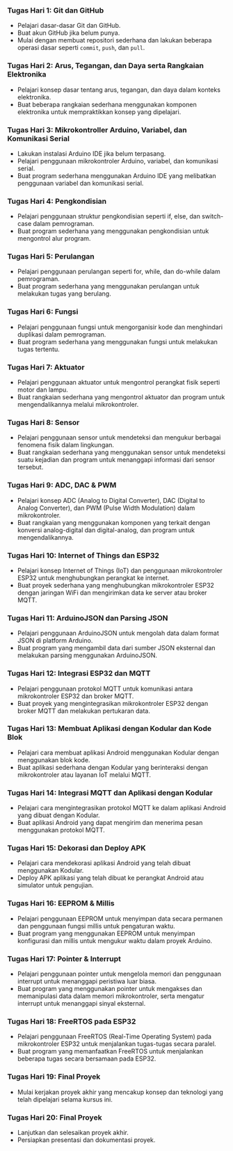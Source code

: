 ### Tugas Hari 1: Git dan GitHub
- Pelajari dasar-dasar Git dan GitHub.
- Buat akun GitHub jika belum punya.
- Mulai dengan membuat repositori sederhana dan lakukan beberapa operasi dasar seperti `commit`, `push`, dan `pull`.

### Tugas Hari 2: Arus, Tegangan, dan Daya serta Rangkaian Elektronika
- Pelajari konsep dasar tentang arus, tegangan, dan daya dalam konteks elektronika.
- Buat beberapa rangkaian sederhana menggunakan komponen elektronika untuk mempraktikkan konsep yang dipelajari.

### Tugas Hari 3: Mikrokontroller Arduino, Variabel, dan Komunikasi Serial
- Lakukan instalasi Arduino IDE jika belum terpasang.
- Pelajari penggunaan mikrokontroler Arduino, variabel, dan komunikasi serial.
- Buat program sederhana menggunakan Arduino IDE yang melibatkan penggunaan variabel dan komunikasi serial.

### Tugas Hari 4: Pengkondisian
- Pelajari penggunaan struktur pengkondisian seperti if, else, dan switch-case dalam pemrograman.
- Buat program sederhana yang menggunakan pengkondisian untuk mengontrol alur program.

### Tugas Hari 5: Perulangan
- Pelajari penggunaan perulangan seperti for, while, dan do-while dalam pemrograman.
- Buat program sederhana yang menggunakan perulangan untuk melakukan tugas yang berulang.

### Tugas Hari 6: Fungsi
- Pelajari penggunaan fungsi untuk mengorganisir kode dan menghindari duplikasi dalam pemrograman.
- Buat program sederhana yang menggunakan fungsi untuk melakukan tugas tertentu.

### Tugas Hari 7: Aktuator
- Pelajari penggunaan aktuator untuk mengontrol perangkat fisik seperti motor dan lampu.
- Buat rangkaian sederhana yang mengontrol aktuator dan program untuk mengendalikannya melalui mikrokontroler.

### Tugas Hari 8: Sensor
- Pelajari penggunaan sensor untuk mendeteksi dan mengukur berbagai fenomena fisik dalam lingkungan.
- Buat rangkaian sederhana yang menggunakan sensor untuk mendeteksi suatu kejadian dan program untuk menanggapi informasi dari sensor tersebut.

### Tugas Hari 9: ADC, DAC & PWM
- Pelajari konsep ADC (Analog to Digital Converter), DAC (Digital to Analog Converter), dan PWM (Pulse Width Modulation) dalam mikrokontroler.
- Buat rangkaian yang menggunakan komponen yang terkait dengan konversi analog-digital dan digital-analog, dan program untuk mengendalikannya.

### Tugas Hari 10: Internet of Things dan ESP32
- Pelajari konsep Internet of Things (IoT) dan penggunaan mikrokontroler ESP32 untuk menghubungkan perangkat ke internet.
- Buat proyek sederhana yang menghubungkan mikrokontroler ESP32 dengan jaringan WiFi dan mengirimkan data ke server atau broker MQTT.

### Tugas Hari 11: ArduinoJSON dan Parsing JSON
- Pelajari penggunaan ArduinoJSON untuk mengolah data dalam format JSON di platform Arduino.
- Buat program yang mengambil data dari sumber JSON eksternal dan melakukan parsing menggunakan ArduinoJSON.

### Tugas Hari 12: Integrasi ESP32 dan MQTT
- Pelajari penggunaan protokol MQTT untuk komunikasi antara mikrokontroler ESP32 dan broker MQTT.
- Buat proyek yang mengintegrasikan mikrokontroler ESP32 dengan broker MQTT dan melakukan pertukaran data.

### Tugas Hari 13: Membuat Aplikasi dengan Kodular dan Kode Blok
- Pelajari cara membuat aplikasi Android menggunakan Kodular dengan menggunakan blok kode.
- Buat aplikasi sederhana dengan Kodular yang berinteraksi dengan mikrokontroler atau layanan IoT melalui MQTT.

### Tugas Hari 14: Integrasi MQTT dan Aplikasi dengan Kodular
- Pelajari cara mengintegrasikan protokol MQTT ke dalam aplikasi Android yang dibuat dengan Kodular.
- Buat aplikasi Android yang dapat mengirim dan menerima pesan menggunakan protokol MQTT.

### Tugas Hari 15: Dekorasi dan Deploy APK
- Pelajari cara mendekorasi aplikasi Android yang telah dibuat menggunakan Kodular.
- Deploy APK aplikasi yang telah dibuat ke perangkat Android atau simulator untuk pengujian.

### Tugas Hari 16: EEPROM & Millis
- Pelajari penggunaan EEPROM untuk menyimpan data secara permanen dan penggunaan fungsi millis untuk pengaturan waktu.
- Buat program yang menggunakan EEPROM untuk menyimpan konfigurasi dan millis untuk mengukur waktu dalam proyek Arduino.

### Tugas Hari 17: Pointer & Interrupt
- Pelajari penggunaan pointer untuk mengelola memori dan penggunaan interrupt untuk menanggapi peristiwa luar biasa.
- Buat program yang menggunakan pointer untuk mengakses dan memanipulasi data dalam memori mikrokontroler, serta mengatur interrupt untuk menanggapi sinyal eksternal.

### Tugas Hari 18: FreeRTOS pada ESP32
- Pelajari penggunaan FreeRTOS (Real-Time Operating System) pada mikrokontroler ESP32 untuk menjalankan tugas-tugas secara paralel.
- Buat program yang memanfaatkan FreeRTOS untuk menjalankan beberapa tugas secara bersamaan pada ESP32.

### Tugas Hari 19: Final Proyek
- Mulai kerjakan proyek akhir yang mencakup konsep dan teknologi yang telah dipelajari selama kursus ini.

### Tugas Hari 20: Final Proyek
- Lanjutkan dan selesaikan proyek akhir.
- Persiapkan presentasi dan dokumentasi proyek.